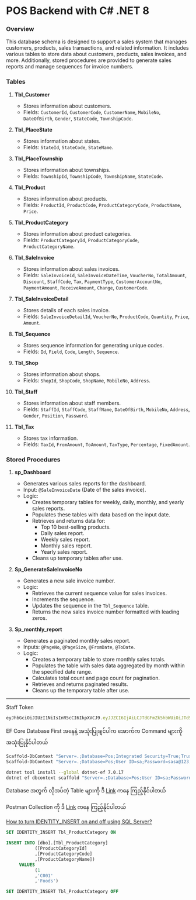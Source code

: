 # POS Backend with C# .NET 8

### Overview

This database schema is designed to support a sales system that manages customers, products, sales transactions, and related information. It includes various tables to store data about customers, products, sales invoices, and more. Additionally, stored procedures are provided to generate sales reports and manage sequences for invoice numbers.

### Tables

1. **Tbl_Customer**
    - Stores information about customers.
    - Fields: `CustomerId`, `CustomerCode`, `CustomerName`, `MobileNo`, `DateOfBirth`, `Gender`, `StateCode`, `TownshipCode`.

2. **Tbl_PlaceState**
    - Stores information about states.
    - Fields: `StateId`, `StateCode`, `StateName`.

3. **Tbl_PlaceTownship**
    - Stores information about townships.
    - Fields: `TownshipId`, `TownshipCode`, `TownshipName`, `StateCode`.

4. **Tbl_Product**
    - Stores information about products.
    - Fields: `ProductId`, `ProductCode`, `ProductCategoryCode`, `ProductName`, `Price`.

5. **Tbl_ProductCategory**
    - Stores information about product categories.
    - Fields: `ProductCategoryId`, `ProductCategoryCode`, `ProductCategoryName`.

6. **Tbl_SaleInvoice**
    - Stores information about sales invoices.
    - Fields: `SaleInvoiceId`, `SaleInvoiceDateTime`, `VoucherNo`, `TotalAmount`, `Discount`, `StaffCode`, `Tax`, `PaymentType`, `CustomerAccountNo`, `PaymentAmount`, `ReceiveAmount`, `Change`, `CustomerCode`.

7. **Tbl_SaleInvoiceDetail**
    - Stores details of each sales invoice.
    - Fields: `SaleInvoiceDetailId`, `VoucherNo`, `ProductCode`, `Quantity`, `Price`, `Amount`.

8. **Tbl_Sequence**
    - Stores sequence information for generating unique codes.
    - Fields: `Id`, `Field`, `Code`, `Length`, `Sequence`.

9. **Tbl_Shop**
    - Stores information about shops.
    - Fields: `ShopId`, `ShopCode`, `ShopName`, `MobileNo`, `Address`.

10. **Tbl_Staff**
    - Stores information about staff members.
    - Fields: `StaffId`, `StaffCode`, `StaffName`, `DateOfBirth`, `MobileNo`, `Address`, `Gender`, `Position`, `Password`.

11. **Tbl_Tax**
    - Stores tax information.
    - Fields: `TaxId`, `FromAmount`, `ToAmount`, `TaxType`, `Percentage`, `FixedAmount`.

### Stored Procedures

1. **sp_Dashboard**
    - Generates various sales reports for the dashboard.
    - Input: `@SaleInvoiceDate` (Date of the sales invoice).
    - Logic:
      - Creates temporary tables for weekly, daily, monthly, and yearly sales reports.
      - Populates these tables with data based on the input date.
      - Retrieves and returns data for:
        - Top 10 best-selling products.
        - Daily sales report.
        - Weekly sales report.
        - Monthly sales report.
        - Yearly sales report.
      - Cleans up temporary tables after use.

2. **Sp_GenerateSaleInvoiceNo**
    - Generates a new sale invoice number.
    - Logic:
      - Retrieves the current sequence value for sales invoices.
      - Increments the sequence.
      - Updates the sequence in the `Tbl_Sequence` table.
      - Returns the new sales invoice number formatted with leading zeros.

3. **Sp_monthly_report**
    - Generates a paginated monthly sales report.
    - Inputs: `@PageNo`, `@PageSize`, `@FromDate`, `@ToDate`.
    - Logic:
      - Creates a temporary table to store monthly sales totals.
      - Populates the table with sales data aggregated by month within the specified date range.
      - Calculates total count and page count for pagination.
      - Retrieves and returns paginated results.
      - Cleans up the temporary table after use.

---

Staff Token
```js
eyJhbGciOiJIUzI1NiIsInR5cCI6IkpXVCJ9.eyJJZCI6IjAiLCJTdGFmZk5hbWUiOiJTdSBTdSIsIlN0YWZmQ29kZSI6IlUwMDAwMSIsIlRva2VuRXhwaXJlZCI6IjIwMjQtMDQtMjJUMTY6MzY6NDMuNjE1MTc1NFoiLCJuYmYiOjE3MTM4MDI5MDMsImV4cCI6MTcxMzgwMzgwMywiaWF0IjoxNzEzODAyOTAzfQ.IA6JMyYx1yaM2K9ch38sS1Fr2eukLKjOOhh-u5oPTI4
```
EF Core Database First အနေနဲ့
အသုံးပြုချင်ပါက အောက်က Command များကို အသုံးပြုနိုင်ပါတယ်
```bash
Scaffold-DbContext "Server=.;Database=Pos;Integrated Security=True;TrustServerCertificate=True;" Microsoft.EntityFrameworkCore.SqlServer -OutputDir Models -Context AppDbContext -f
Scaffold-DbContext "Server=.;Database=Pos;User ID=sa;Password=sasa@123;TrustServerCertificate=True;" Microsoft.EntityFrameworkCore.SqlServer -OutputDir Models -Context AppDbContext

dotnet tool install --global dotnet-ef 7.0.17
dotnet ef dbcontext scaffold "Server=.;Database=Pos;User ID=sa;Password=sasa@123;TrustServerCertificate=True;" Microsoft.EntityFrameworkCore.SqlServer -o Models -c AppDbContext -f
```
Database အတွက် လိုအပ်တဲ့ Table များကို ဒီ [Link](https://github.com/sannlynnhtun-coding/pos_backend_csharp/blob/main/pos_db_script.sql) ကနေ ကြည့်နိုင်ပါတယ်

Postman Collection ကို ဒီ [Link](https://github.com/sannlynnhtun-coding/pos_backend_csharp/blob/main/POS.postman_collection.json) ကနေ ကြည့်နိုင်ပါတယ်

[How to turn IDENTITY_INSERT on and off using SQL Server?](https://stackoverflow.com/questions/7063501/how-to-turn-identity-insert-on-and-off-using-sql-server-2008)
```sql
SET IDENTITY_INSERT Tbl_ProductCategory ON

INSERT INTO [dbo].[Tbl_ProductCategory]
           ([ProductCategoryId]
		   ,[ProductCategoryCode]
           ,[ProductCategoryName])
     VALUES
           (1
		   ,'C001'
           ,'Foods')

SET IDENTITY_INSERT Tbl_ProductCategory OFF
```
